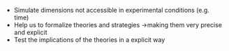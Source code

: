 

* Simulate dimensions not accessible in experimental conditions (e.g. time) 
* Help us to formalize theories and strategies ->making them very precise and explicit 
* Test the implications of the theories in a explicit way 
